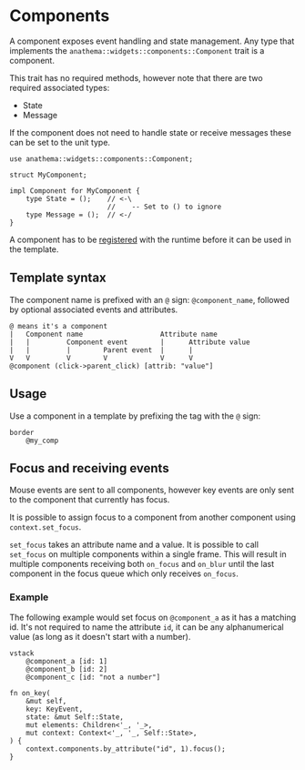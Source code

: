 # Components

A component exposes event handling and state management.
Any type that implements the `anathema::widgets::components::Component` trait is a component.

This trait has no required methods, however note that
there are two required associated types:

* State
* Message

If the component does not need to handle state or receive messages
these can be set to the unit type.

```rust,ignore
use anathema::widgets::components::Component;

struct MyComponent;

impl Component for MyComponent {
    type State = ();    // <-\
                        //    -- Set to () to ignore
    type Message = ();  // <-/
}
```

A component has to be [registered](./runtime.md#registering-components) with the runtime before it can be used in the template.

## Template syntax

The component name is prefixed with an `@` sign: `@component_name`, followed by
optional associated events and attributes.

```
@ means it's a component
|   Component name                   Attribute name
|   |         Component event        |      Attribute value
|   |         |        Parent event  |      |
V   V         V        V             V      V
@component (click->parent_click) [attrib: "value"]
```

## Usage 

Use a component in a template by prefixing the tag with the `@` sign:

```
border
    @my_comp
```

## Focus and receiving events

Mouse events are sent to all components, however key events are only sent to the
component that currently has focus.

It is possible to assign focus to a component from another component using
`context.set_focus`.

`set_focus` takes an attribute name and a value. It is possible to call
`set_focus` on multiple components within a single frame. This will result in
multiple components receiving both `on_focus` and `on_blur` until the last
component in the focus queue which only receives `on_focus`.

### Example

The following example would set focus on `@component_a` as it has a matching id.
It's not required to name the attribute `id`, it can be any alphanumerical value
(as long as it doesn't start with a number).

```
vstack
    @component_a [id: 1]
    @component_b [id: 2]
    @component_c [id: "not a number"]
```

```rust,ignore
fn on_key(
    &mut self,
    key: KeyEvent,
    state: &mut Self::State,
    mut elements: Children<'_, '_>,
    mut context: Context<'_, '_, Self::State>,
) {
    context.components.by_attribute("id", 1).focus();
}
```
